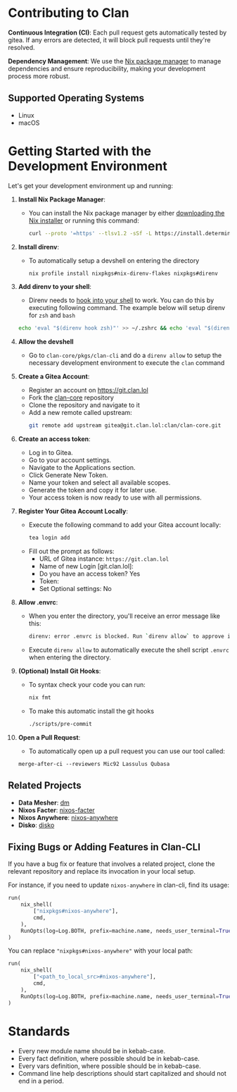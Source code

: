 # Contributing to Clan


**Continuous Integration (CI)**: Each pull request gets automatically tested by gitea. If any errors are detected, it will block pull requests until they're resolved.

**Dependency Management**: We use the [Nix package manager](https://nixos.org/) to manage dependencies and ensure reproducibility, making your development process more robust.

## Supported Operating Systems

- Linux
- macOS

# Getting Started with the Development Environment

Let's get your development environment up and running:

1. **Install Nix Package Manager**:

      - You can install the Nix package manager by either [downloading the Nix installer](https://github.com/DeterminateSystems/nix-installer/releases) or running this command:
        ```bash
        curl --proto '=https' --tlsv1.2 -sSf -L https://install.determinate.systems/nix | sh -s -- install
        ```

2. **Install direnv**:

      - To automatically setup a devshell on entering the directory
        ```bash
        nix profile install nixpkgs#nix-direnv-flakes nixpkgs#direnv
        ```

3. **Add direnv to your shell**:

      - Direnv needs to [hook into your shell](https://direnv.net/docs/hook.html) to work.
        You can do this by executing following command. The example below will setup direnv for `zsh` and `bash`

      ```bash
      echo 'eval "$(direnv hook zsh)"' >> ~/.zshrc && echo 'eval "$(direnv hook bash)"' >> ~/.bashrc && eval "$SHELL"
      ```

3. **Allow the devshell**
      - Go to `clan-core/pkgs/clan-cli` and do a `direnv allow` to setup the necessary development environment to execute the `clan` command

4. **Create a Gitea Account**:
      - Register an account on https://git.clan.lol
      - Fork the [clan-core](https://git.clan.lol/clan/clan-core) repository
      - Clone the repository and navigate to it
      - Add a new remote called upstream:
         ```bash
         git remote add upstream gitea@git.clan.lol:clan/clan-core.git
         ```
5. **Create an access token**:
      - Log in to Gitea.
      - Go to your account settings.
      - Navigate to the Applications section.
      - Click Generate New Token.
      - Name your token and select all available scopes.
      - Generate the token and copy it for later use.
      - Your access token is now ready to use with all permissions.

5. **Register Your Gitea Account Locally**:

      - Execute the following command to add your Gitea account locally:
        ```bash
        tea login add
        ```
      - Fill out the prompt as follows:
        - URL of Gitea instance: `https://git.clan.lol`
        - Name of new Login [git.clan.lol]:
        - Do you have an access token? Yes
        - Token: <yourtoken>
        - Set Optional settings: No


6. **Allow .envrc**:

      - When you enter the directory, you'll receive an error message like this:
        ```bash
        direnv: error .envrc is blocked. Run `direnv allow` to approve its content
        ```
      - Execute `direnv allow` to automatically execute the shell script `.envrc` when entering the directory.

7. **(Optional) Install Git Hooks**:
      - To syntax check your code you can run:
         ```bash
         nix fmt
         ```
      - To make this automatic install the git hooks
         ```bash
         ./scripts/pre-commit
         ```

8. **Open a Pull Request**:
      - To automatically open up a pull request you can use our tool called:
      ```
      merge-after-ci --reviewers Mic92 Lassulus Qubasa
      ```

## Related Projects

- **Data Mesher**: [dm](https://git.clan.lol/clan/dm)
- **Nixos Facter**: [nixos-facter](https://github.com/nix-community/nixos-facter)
- **Nixos Anywhere**: [nixos-anywhere](https://github.com/nix-community/nixos-anywhere)
- **Disko**: [disko](https://github.com/nix-community/disko)

## Fixing Bugs or Adding Features in Clan-CLI

If you have a bug fix or feature that involves a related project, clone the relevant repository and replace its invocation in your local setup.

For instance, if you need to update `nixos-anywhere` in clan-cli, find its usage:

```python
run(
    nix_shell(
        ["nixpkgs#nixos-anywhere"],
        cmd,
    ),
    RunOpts(log=Log.BOTH, prefix=machine.name, needs_user_terminal=True),
)
```

You can replace `"nixpkgs#nixos-anywhere"` with your local path:

```python
run(
    nix_shell(
        ["<path_to_local_src>#nixos-anywhere"],
        cmd,
    ),
    RunOpts(log=Log.BOTH, prefix=machine.name, needs_user_terminal=True),
)
```

# Standards

- Every new module name should be in kebab-case.
- Every fact definition, where possible should be in kebab-case.
- Every vars definition, where possible should be in kebab-case.
- Command line help descriptions should start capitalized and should not end in a period.
